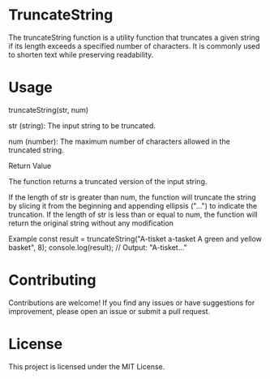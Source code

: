 # TruncateString

The truncateString function is a utility function that truncates a given string if its length exceeds a specified number of characters. It is commonly used to shorten text while preserving readability.

# Usage

truncateString(str, num)

str (string): The input string to be truncated.

num (number): The maximum number of characters allowed in the truncated string.

Return Value

The function returns a truncated version of the input string.

If the length of str is greater than num, the function will truncate the string by slicing it from the beginning and appending ellipsis ("...") to indicate the truncation.
If the length of str is less than or equal to num, the function will return the original string without any modification

Example
const result = truncateString("A-tisket a-tasket A green and yellow basket", 8);
console.log(result);
// Output: "A-tisket..."

# Contributing
Contributions are welcome! If you find any issues or have suggestions for improvement, please open an issue or submit a pull request.

# License
This project is licensed under the MIT License.

